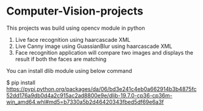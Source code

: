 # Computer-Vision-projects

This projects was build using opencv module in python

1) Live face recognition using haarcascade XML
2) Live Canny image using GuassianBlur using haarcascade XML
3) Face recognition application will compare two images and displays the result if both the faces are matching

You can install dlib module using below command

$ pip install https://pypi.python.org/packages/da/06/bd3e241c4eb0a662914b3b4875fc52dd176a9db0d4a2c915ac2ad8800e9e/dlib-19.7.0-cp36-cp36m-win_amd64.whl#md5=b7330a5b2d46420343fbed5df69e6a3f
